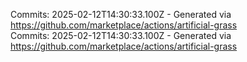 Commits: 2025-02-12T14:30:33.100Z - Generated via https://github.com/marketplace/actions/artificial-grass
<br>
Commits: 2025-02-12T14:30:33.100Z - Generated via https://github.com/marketplace/actions/artificial-grass
<br>

